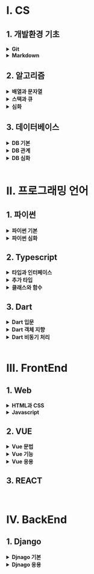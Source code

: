 # Ⅰ. CS

## <b>1. 개발환경 기초</b>
<details>
  <summary><b>Git</b></summary>
  <div markdown="1">
    <h6><a href="./Git/Git.md">Git</a></h6>
    <h6><a href="./Git/Undoing.md">Git Undoing</a></h6>
    <h6><a href="./Git/Reset.md">Git Reset</a></h6>
  </div>
</details>
<details>
  <summary><b>Markdown</b></summary>
  <div markdown="1">
    <h6><a href="./Markdown">Markdown 기초</a></h6>
  </div>
</details>

## <b>2. 알고리즘</b>
<details>
  <summary><b>배열과 문자열</b></summary>
  <div markdown="1">
    <h6><a href="./Algorithms/Array1.md">배열 1</a></h6>
    <h6><a href="./Algorithms/Array2.md">배열 2</a></h6>
    <h6><a href="./Algorithms/String.md">문자열</a></h6>
  </div>
</details>
<details>
  <summary><b>스택과 큐</b></summary>
  <div markdown="1">
    <h6><a href="./Algorithms/Stack1.md">스택 1</a></h6>
    <h6><a href="./Algorithms/Stack2.md">스택 2</a></h6>
    <h6><a href="./Algorithms/Queue.md">큐</a></h6>
  </div>
</details>
<details>
  <summary><b>심화</b></summary>
  <div markdown="1">
    <h6><a href="./Algorithms/Tree.md">트리</a></h6>
    <h6><a href="./Algorithms/APS응용.md">APS 응용</a></h6>
  </div>
</details>

## <b>3. 데이터베이스</b>
<details>
  <summary><b>DB 기본</b></summary>
  <div markdown="1">
    <h6><a href="./DB/데이터베이스시작하기.md">Database 시작</a></h6>
    <h6><a href="./DB/데이터베이스조작과모델링.md">조작과 모델링</a></h6>
  </div>
</details>
<details>
  <summary><b>DB 관계</b></summary>
  <div markdown="1">
    <h6><a href="./DB/데이터베이스관계1.md">관계 (1:N)</a></h6>
    <h6><a href="./DB/데이터베이스관계2.md">관계 (M:N)</a></h6>
  </div>
</details>
<details>
  <summary><b>DB 심화</b></summary>
  <div markdown="1">
    <h6><a href="./DB/데이터베이스추가내용.md">추가 내용</a></h6>
  </div>
</details>

<br>

# Ⅱ. 프로그래밍 언어

## <b>1. 파이썬</b>
<details>
  <summary><b>파이썬 기본</b></summary>
  <div markdown="1">
    <h6><a href="./Python/230116.ipynb">python 기초</a></h6>
    <h6><a href="./Python/230117.ipynb">python 제어문</a></h6>
    <h6><a href="./Python/230118.ipynb">python 함수</a></h6>
    <h6><a href="./Python/230119.ipynb">python 함수 응용</a></h6>
  </div>
</details>
<details>
  <summary><b>파이썬 심화</b></summary>
  <div markdown="1">
    <h6><a href="./Python/230125.ipynb">데이터 구조 1</a></h6>
    <h6><a href="./Python/230126.ipynb">데이터 구조 2</a></h6>
    <h6><a href="./Python/230130.ipynb">객체 지향 프로그래밍</a></h6>
    <h6><a href="./Python/230131.ipynb">OOP와 예외 처리</a></h6>
  </div>
</details>

## <b>2. Typescript</b> 
<details>
  <summary><b>타입과 인터페이스</b></summary>
  <div markdown="1">
    <h6><a href="./Typescript/type.md">기본 타입</a></h6>
    <h6><a href="./Typescript/interface.md">인터페이스</a></h6>
  </div>
</details>
<details>
  <summary><b>추가 타입</b></summary>
  <div markdown="1">
    <h6><a href="./Typescript/union_intersection.md">유니온/교차 타입</a></h6>
    <h6><a href="./Typescript/generic.md">Generic</a></h6>
    <h6><a href="./Typescript/utility.md">Utility</a></h6>
  </div>
</details>
<details>
  <summary><b>클래스와 함수</b></summary>
  <div markdown="1">
    <h6><a href="./Typescript/function.md">함수</a></h6>
    <h6><a href="./Typescript/class.md">클래스</a></h6>
  </div>
</details>

## <b>3. Dart</b>
<details>
  <summary><b>Dart 입문</b></summary>
  <div markdown="1">
    <h6><a href="./Dart/basic_syntax.md">기초 문법</a></h6>
    <h6><a href="./Dart/collection.md">컬렉션</a></h6>
    <h6><a href="./Dart/operator.md">연산자</a></h6>
    <h6><a href="./Dart/control_statements.md">제어문</a></h6>
    <h6><a href="./Dart/function_lambda.md">함수</a></h6>
    <h6><a href="./Dart/try_catch.md">예외 처리</a></h6>
  </div>
</details>
<details>
  <summary><b>Dart 객체 지향</b></summary>
  <div markdown="1">
    <h6><a href="./Dart/construction.md">생성자</a></h6>
    <h6><a href="./Dart/getter_setter.md">Getter와 Setter</a></h6>
    <h6><a href="./Dart/private.md">Private변수</a></h6>
    <h6><a href="./Dart/override.md">Override</a></h6>
    <h6><a href="./Dart/static.md">Static</a></h6>
    <h6><a href="./Dart/interface.md">Interface</a></h6>
    <h6><a href="./Dart/generic.md">Generic 타입</a></h6>
  </div>
</details>
<details>
  <summary><b>Dart 비동기 처리</b></summary>
  <div markdown="1">
    <h6><a href="./Dart/Future.md">Future</a></h6>
    <h6><a href="./Dart/Stream.md">Stream</a></h6>
  </div>
</details>

<br>

# Ⅲ. FrontEnd

## <b>1. Web</b>
<details>
  <summary><b>HTML과 CSS</b></summary>
  <div markdown="1">
    <h6><a href="./Web/Html_Css.md">Html와 CSS 기초</a></h6>
    <h6><a href="./Web/CSS.md">CSS</a></h6>
    <h6><a href="./Web/CSS_Layout.md">CSS Layout</a></h6>
    <h6><a href="./Web/bootstrap.md">반응형웹과 부트스트랩</a></h6>
  </div>
</details>
<details>
  <summary><b>Javascript</b></summary>
  <div markdown="1">
    <h6><a href="./Javascript/자료형과제어문.md">자료형과 제어문</a></h6>
    <h6><a href="./Javascript/배열과객체.md">배열과 객체</a></h6>
    <h6><a href="./Javascript/DOM.md">DOM 조작</a></h6>
    <h6><a href="./Javascript/이벤트.md">CSS Layout</a></h6>
    <h6><a href="./Javascript/비동기처리.md">비동기 처리</a></h6>
    <h6><a href="./Javascript/AJAX.md">AJAX</a></h6>
  </div>
</details>

## <b>2. VUE</b>
<details>
  <summary><b>Vue 문법</b></summary>
  <div markdown="1">
    <h6><a href="./Vue/vue기초문법.md">Vue 기초 문법</a></h6>
    <h6><a href="./Vue/vue심화문법.md">Vue 심화 문법</a></h6>
  </div>
</details>
<details>
  <summary><b>Vue 기능</b></summary>
  <div markdown="1">
    <h6><a href="./Vue/vueCLI.md">Vue CLI</a></h6>
    <h6><a href="./Vue/vue데이터통신.md">Vue 데이터 통신</a></h6>
    <h6><a href="./Vue/vue상태통신.md">Vue 상태 관리</a></h6>
    <h6><a href="./Vue/vueAdvanced.md">Vue Advanced</a></h6>
    <h6><a href="./Vue/vueRouter.md">Vue Router</a></h6>
  </div>
</details>
<details>
  <summary><b>Vue 응용</b></summary>
  <div markdown="1">
    <h6><a href="./Vue/vueWithDRF.md">Vue With CLI</a></h6>
    <h6><a href="./Vue/vue라이프사이클훅.md">Vue 라이프사이클훅</a></h6>
    <h6><a href="./Vue/vueAuth.md">Vue Auth</a></h6>
  </div>
</details>

## <b>3. REACT</b>

<br>

# Ⅳ. BackEnd

## <b>1. Django</b>
<details>
  <summary><b>Djnago 기본</b></summary>
  <div markdown="1">
    <h6><a href="./Django/Start_Framework.md">프레임워크의 시작</a></h6>
    <h6><a href="./Django/MTV_CRUD.md">MTV와 CRUD</a></h6>
    <h6><a href="./Django/HTTP_Mthod.md">HTTP Method</a></h6>
    <h6><a href="./Django/Model_ORM.md">Model과 ORM</a></h6>
    <h6><a href="./Django/Static_Media.md">Static Media</a></h6>
  </div>
</details>
<details>
  <summary><b>Djnago 응용</b></summary>
  <div markdown="1">
    <h6><a href="./Django/Auth1.md">Start Authentication</a></h6>
    <h6><a href="./Django/Auth2.md">Use Authentication</a></h6>
    <h6><a href="./Django/REST_API.md">REST API</a></h6>
    <h6><a href="./Django/Backend_Framework.md">Backend Framework</a></h6>
  </div>
</details>